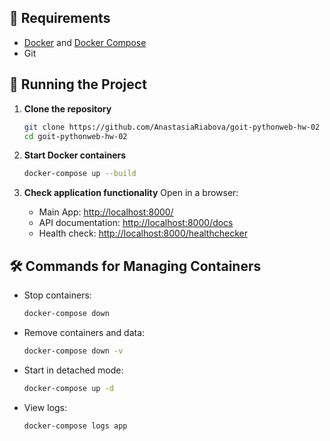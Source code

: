 ## 📌 Requirements
- [Docker](https://www.docker.com/) and [Docker Compose](https://docs.docker.com/compose/)
- Git

## 🚀 Running the Project

1. **Clone the repository**
   ```sh
   git clone https://github.com/AnastasiaRiabova/goit-pythonweb-hw-02
   cd goit-pythonweb-hw-02
   ```

2. **Start Docker containers**
   ```sh
   docker-compose up --build
   ```

3. **Check application functionality**
   Open in a browser:
   - Main App: [http://localhost:8000/](http://localhost:8000/docs)
   - API documentation: [http://localhost:8000/docs](http://localhost:8000/docs)
   - Health check: [http://localhost:8000/healthchecker](http://localhost:8000/healthchecker)


## 🛠 Commands for Managing Containers

- Stop containers:
  ```sh
  docker-compose down
  ```
- Remove containers and data:
  ```sh
  docker-compose down -v
  ```
- Start in detached mode:
  ```sh
  docker-compose up -d
  ```
- View logs:
  ```sh
  docker-compose logs app
  ```
